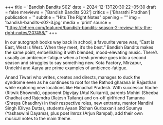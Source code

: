 +++
title = 'Bandish Bandits S02'
date = 2024-12-13T20:30:22+05:30
draft = false
mreviews = ['Bandish Bandits S02']
critics = ['Bharathi Pradhan']
publication = ''
subtitle = "Hits The Right Notes"
opening = ""
img = 'bandish-bandits-s02-3.jpg'
media = 'print'
source = "https://lehren.com/featured/bandish-bandits-season-2-review-hits-the-right-notes/207458/"
+++

In our autograph books way back in school, a favourite verse was, “East is East, West is West. When they meet, it’s the best.” Bandish Bandits makes the same point, embellishing it with blended, mood-elevating music. There’s usually an ambience-fatigue when a fresh premise goes into a second season and struggles to say something new. Kota Factory, Mirzapur, Undekhi and Aarya are prime examples of ambience-fatigue.

Anand Tiwari who writes, creates and directs, manages to duck the syndrome even as he continues to root for the Rathod gharana in Rajasthan while exploring new locations like Himachal Pradesh. With successor Radhe (Ritwik Bhowmik), opponent Digvijay (Atul Kulkarni), parents Mohini (Sheeba Chadha) and Rajendra (Rajesh Tailang) and on-off girlfriend Tamanna (Shreya Chaudhry) in their respective roles, new entrants, mentor Nandini Singh (Divya Dutta), students Ayaan (Rohan Gurbaxani) and Soumya (Yashaswini
Dayama), plus poet Imroz (Arjun Rampal), add their own musical notes to the main theme.
